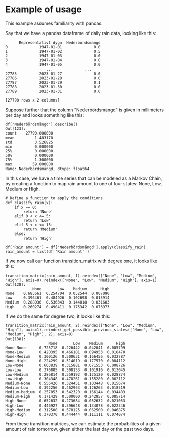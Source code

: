 # Example of usage

This example assumes familiarity with pandas.

Say that we have a pandas dataframe of daily rain data, looking like this:

```
      Representativt dygn  Nederbördsmängd
0              1947-01-01              0.0
1              1947-01-02              0.5
2              1947-01-03              0.0
3              1947-01-04              0.0
4              1947-01-05              0.0
                  ...              ...
27785          2023-01-27              0.0
27786          2023-01-28              0.0
27787          2023-01-29              0.1
27788          2023-01-30              0.0
27789          2023-01-31              0.0

[27790 rows x 2 columns]
```

Suppose further that the column "Nederbördsmängd" is given in millimeters per day and looks something like this:

```
df["Nederbördsmängd"].describe()
Out[123]: 
count    27790.000000
mean         1.483170
std          3.526825
min          0.000000
25%          0.000000
50%          0.000000
75%          1.300000
max         59.800000
Name: Nederbördsmängd, dtype: float64
```

In this case, we have a time series that can be modeled as a Markov Chain, by creating a function to map rain amount to one of four states: None, Low, Medium or High.

```
# Define a function to apply the conditions
def classify_rain(x):
    if x == 0:
        return 'None'
    elif 0 < x <= 5:
        return 'Low'
    elif 5 < x <= 15:
        return 'Medium'
    else:
        return 'High'
        
df['Rain amount'] = df['Nederbördsmängd'].apply(classify_rain)
rain_amount = list(df['Rain amount'])
```

If we now call our function transition_matrix with degree one, it looks like this:

```
transition_matrix(rain_amount, 1).reindex(["None", "Low", "Medium", "High"], axis=0).reindex(["None", "Low", "Medium", "High"], axis=1)
Out[128]: 
            None       Low    Medium      High
None    0.685661  0.254704  0.052544  0.007090
Low     0.396461  0.484926  0.102698  0.015914
Medium  0.288036  0.536343  0.144018  0.031603
High    0.260274  0.490411  0.175342  0.073973
```

If we do the same for degree two, it looks like this:

```
transition_matrix(rain_amount, 2).reindex(["None", "Low", "Medium", "High"], axis=1).reindex(_get_possible_previous_states(["None", "Low", "Medium", "High"], 2), axis=0)
Out[138]: 
                   None       Low    Medium      High
None-None      0.725718  0.226442  0.042041  0.005799
None-Low       0.420395  0.466181  0.094953  0.018470
None-Medium    0.300126  0.500631  0.166456  0.032787
None-High      0.224299  0.514019  0.177570  0.084112
Low-None       0.603839  0.315881  0.071553  0.008726
Low-Low        0.376885  0.508153  0.101916  0.013045
Low-Medium     0.286814  0.559192  0.125120  0.028874
Low-High       0.304348  0.478261  0.155280  0.062112
Medium-None    0.556426  0.324451  0.103448  0.015674
Medium-Low     0.392256  0.462963  0.126263  0.018519
Medium-Medium  0.257053  0.542320  0.166144  0.034483
Medium-High    0.171429  0.500000  0.242857  0.085714
High-None      0.652632  0.273684  0.052632  0.021053
High-Low       0.446927  0.396648  0.134078  0.022346
High-Medium    0.312500  0.578125  0.062500  0.046875
High-High      0.370370  0.444444  0.111111  0.074074
```

From these transition matrices, we can estimate the probabilites of a given amount of rain tomorrow, given either the last day or the past two days.


